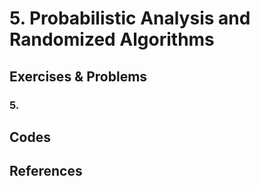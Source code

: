 
# 5. Probabilistic Analysis and Randomized Algorithms

## Exercises & Problems

### 5. 

## Codes

## References
